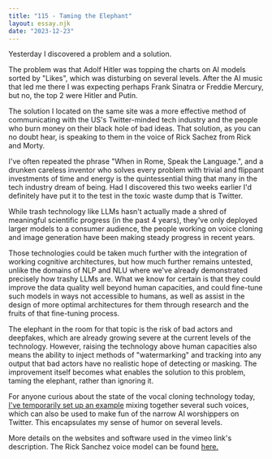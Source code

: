 ```yaml
---
title: "115 - Taming the Elephant"
layout: essay.njk
date: "2023-12-23"
---
```


Yesterday I discovered a problem and a solution.

The problem was that Adolf Hitler was topping the charts on AI models sorted by "Likes", which was disturbing on several levels. After the AI music that led me there I was expecting perhaps Frank Sinatra or Freddie Mercury, but no, the top 2 were Hitler and Putin.

The solution I located on the same site was a more effective method of communicating with the US's Twitter-minded tech industry and the people who burn money on their black hole of bad ideas. That solution, as you can no doubt hear, is speaking to them in the voice of Rick Sachez from Rick and Morty.

I've often repeated the phrase "When in Rome, Speak the Language.", and a drunken careless inventor who solves every problem with trivial and flippant investments of time and energy is the quintessential thing that many in the tech industry dream of being. Had I discovered this two weeks earlier I'd definitely have put it to the test in the toxic waste dump that is Twitter.

While trash technology like LLMs hasn't actually made a shred of meaningful scientific progress (in the past 4 years), they've only deployed larger models to a consumer audience, the people working on voice cloning and image generation have been making steady progress in recent years.

Those technologies could be taken much further with the integration of working cognitive architectures, but how much further remains untested, unlike the domains of NLP and NLU where we've already demonstrated precisely how trashy LLMs are. What we know for certain is that they could improve the data quality well beyond human capacities, and could fine-tune such models in ways not accessible to humans, as well as assist in the design of more optimal architectures for them through research and the fruits of that fine-tuning process.

The elephant in the room for that topic is the risk of bad actors and deepfakes, which are already growing severe at the current levels of the technology. However, raising the technology above human capacities also means the ability to inject methods of "watermarking" and tracking into any output that bad actors have no realistic hope of detecting or masking. The improvement itself becomes what enables the solution to this problem, taming the elephant, rather than ignoring it.

For anyone curious about the state of the vocal cloning technology today, [I've temporarily set up an example](https://vimeo.com/manage/videos/897081232) mixing together several such voices, which can also be used to make fun of the narrow AI worshippers on Twitter. This encapsulates my sense of humor on several levels.

More details on the websites and software used in the vimeo link's description. The Rick Sanchez voice model can be found [here.](https://www.weights.gg/models/clm736lqx1qeccctcmd0zt2eu)
